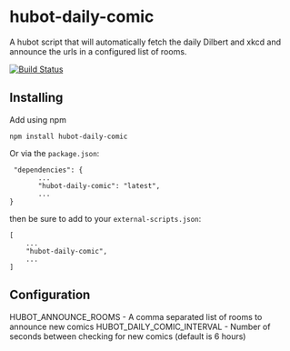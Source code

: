 hubot-daily-comic
=================
A hubot script that will automatically fetch the daily Dilbert and xkcd and announce the urls in a configured list of
rooms.

[![Build Status](https://travis-ci.org/sonata82/hubot-daily-comic.svg)](https://travis-ci.org/sonata82/hubot-daily-comic)

Installing
----------
Add using npm

    npm install hubot-daily-comic

Or via the `package.json`:

     "dependencies": {
           ... 
           "hubot-daily-comic": "latest",
           ...
    }

then be sure to add to your `external-scripts.json`:

    [
        ...
        "hubot-daily-comic",
        ...
    ]

Configuration
-------------

HUBOT_ANNOUNCE_ROOMS - A comma separated list of rooms to announce new comics
HUBOT_DAILY_COMIC_INTERVAL - Number of seconds between checking for new comics (default is 6 hours)
